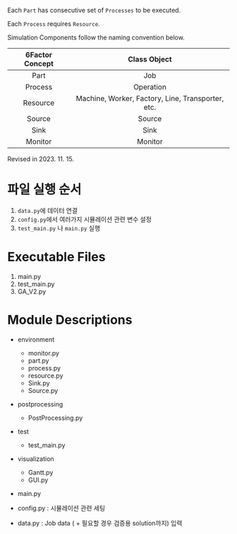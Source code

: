 
Each `Part` has consecutive set of `Processes` to be executed.

Each `Process` requires `Resource`.

Simulation Components follow the naming convention below.

|  6Factor Concept  |                    Class Object                     |
|:-----------------:|:---------------------------------------------------:|
|       Part        |                         Job                         |
|      Process      |                      Operation                      |
|     Resource      |  Machine, Worker, Factory, Line, Transporter, etc.  |
|      Source       |                       Source                        |
|       Sink        |                        Sink                         |
|      Monitor      |                       Monitor                       |


Revised in 2023. 11. 15.



# 파일 실행 순서
1. `data.py`에 데이터 연결
2. `config.py`에서 여러가지 시뮬레이션 관련 변수 설정
3. `test_main.py` 나 `main.py` 실행

# Executable Files

1. main.py
2. test_main.py
3. GA_V2.py

# Module Descriptions
- environment
  - monitor.py
  - part.py
  - process.py
  - resource.py
  - Sink.py
  - Source.py
- postprocessing
  - PostProcessing.py
- test
  - test_main.py
- visualization
  - Gantt.py
  - GUI.py
  
- main.py
- config.py : 시뮬레이션 관련 세팅
- data.py : Job data ( + 필요할 경우 검증용 solution까지) 입력
